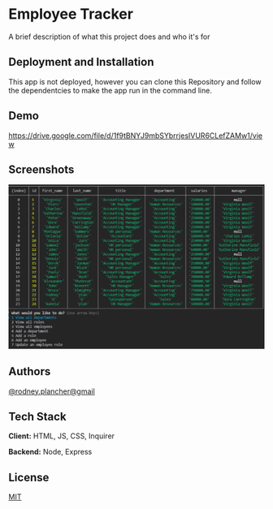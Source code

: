 # Employee Tracker

A brief description of what this project does and who it's for


## Deployment and Installation 

This app is not deployed, however you can clone this Repository and 
follow the dependentcies to make the app run in the command line.
## Demo

https://drive.google.com/file/d/1f9tBNYJ9mbSYbrrjesIVUR6CLefZAMw1/view

## Screenshots

![App Screenshot](./images/Screenshot%202022-04-07%20020312.png)

## Authors

[@rodney.plancher@gmail](https://www.github.com/rodney1100)


## Tech Stack

**Client:** HTML, JS, CSS, Inquirer

**Backend:** Node, Express


## License

[MIT](https://choosealicense.com/licenses/mit/)